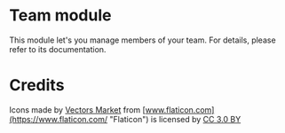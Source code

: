 Team module
===========

This module let's you manage members of your team. For details, please refer to its documentation.

# Credits

Icons made by [Vectors Market](https://www.flaticon.com/authors/vectors-market "Vectors Market") from [www.flaticon.com](https://www.flaticon.com/ "Flaticon") is licensed by [CC 3.0 BY](http://creativecommons.org/licenses/by/3.0/ "Creative Commons BY 3.0")